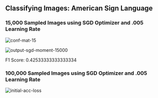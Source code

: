 ## Classifying Images: American Sign Language


### 15,000 Sampled Images using SGD Optimizer and .005 Learning Rate
![conf-mat-15](https://user-images.githubusercontent.com/91431295/205479514-d19c521d-0081-428b-a254-df3201ab4951.png)

![output-sgd-moment-15000](https://user-images.githubusercontent.com/91431295/205479520-f46097f0-f015-42e7-ba63-f04c74fd5de7.png)

F1 Score: 0.42533333333333334

### 100,000 Sampled Images using SGD Optimizer and .005 Learning Rate
![initial-acc-loss](https://user-images.githubusercontent.com/91431295/205480237-cd91f6bb-a422-4e5c-94dc-0ac2c15e1aec.png)
